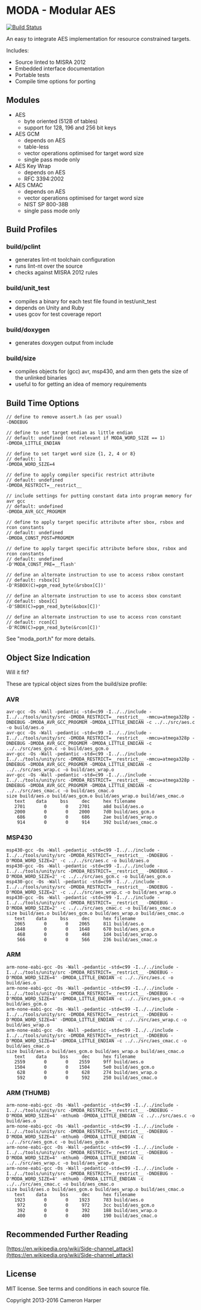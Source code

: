 # MODA - Modular AES

[![Build Status](https://travis-ci.org/cjhdev/moda.svg?branch=master)](https://travis-ci.org/cjhdev/moda)

An easy to integrate AES implementation for resource constrained targets.

Includes:

- Source linted to MISRA 2012
- Embedded interface documentation
- Portable tests
- Compile time options for porting

## Modules

- AES
    - byte oriented (512B of tables)
    - support for 128, 196 and 256 bit keys
- AES GCM
    - depends on AES
    - table-less
    - vector operations optimised for target word size
    - single pass mode only
- AES Key Wrap
    - depends on AES
    - RFC 3394:2002
- AES CMAC
    - depends on AES
    - vector operations optimised for target word size
    - NIST SP 800-38B
    - single pass mode only

## Build Profiles

### build/pclint

- generates lint-nt toolchain configuration
- runs lint-nt over the source
- checks against MISRA 2012 rules

### build/unit_test

- compiles a binary for each test file found in test/unit_test
- depends on Unity and Ruby
- uses gcov for test coverage report

### build/doxygen

- generates doxygen output from include

### build/size

- compiles objects for (gcc) avr, msp430, and arm then gets the size of the unlinked binaries
- useful to for getting an idea of memory requirements

## Build Time Options

~~~
// define to remove assert.h (as per usual)
-DNDEBUG

// define to set target endian as little endian
// default: undefined (not relevant if MODA_WORD_SIZE == 1)
-DMODA_LITTLE_ENDIAN

// define to set target word size {1, 2, 4 or 8}
// default: 1
-DMODA_WORD_SIZE=4

// define to apply compiler specific restrict attribute
// default: undefined
-DMODA_RESTRICT=__restrict__

// include settings for putting constant data into program memory for avr gcc
// default: undefined
-DMODA_AVR_GCC_PROGMEM

// define to apply target specific attribute after sbox, rsbox and rcon constants
// default: undefined
-DMODA_CONST_POST=PROGMEM

// define to apply target specific attribute before sbox, rsbox and rcon constants
// default: undefined
-D'MODA_CONST_PRE=__flash'

// define an alternate instruction to use to access rsbox constant
// default: rsbox[C]
-D'RSBOX(C)=pgm_read_byte(&rsbox[C])'

// define an alternate instruction to use to access sbox constant
// default: sbox[C]
-D'SBOX(C)=pgm_read_byte(&sbox[C])'

// define an alternate instruction to use to access rcon constant
// default: rcon[C]
-D'RCON(C)=pgm_read_byte(&rcon[C])'

~~~

See "moda_port.h" for more details.

## Object Size Indication

Will it fit?

These are typical object sizes from the build/size profile:

### AVR

~~~
avr-gcc -Os -Wall -pedantic -std=c99 -I../../include -I../../tools/unity/src -DMODA_RESTRICT=__restrict__ -mmcu=atmega328p -DNDEBUG -DMODA_AVR_GCC_PROGMEM -DMODA_LITTLE_ENDIAN -c ../../src/aes.c -o build/aes.o
avr-gcc -Os -Wall -pedantic -std=c99 -I../../include -I../../tools/unity/src -DMODA_RESTRICT=__restrict__ -mmcu=atmega328p -DNDEBUG -DMODA_AVR_GCC_PROGMEM -DMODA_LITTLE_ENDIAN -c ../../src/aes_gcm.c -o build/aes_gcm.o
avr-gcc -Os -Wall -pedantic -std=c99 -I../../include -I../../tools/unity/src -DMODA_RESTRICT=__restrict__ -mmcu=atmega328p -DNDEBUG -DMODA_AVR_GCC_PROGMEM -DMODA_LITTLE_ENDIAN -c ../../src/aes_wrap.c -o build/aes_wrap.o
avr-gcc -Os -Wall -pedantic -std=c99 -I../../include -I../../tools/unity/src -DMODA_RESTRICT=__restrict__ -mmcu=atmega328p -DNDEBUG -DMODA_AVR_GCC_PROGMEM -DMODA_LITTLE_ENDIAN -c ../../src/aes_cmac.c -o build/aes_cmac.o
size build/aes.o build/aes_gcm.o build/aes_wrap.o build/aes_cmac.o
   text	   data	    bss	    dec	    hex	filename
   2701	      0	      0	   2701	    a8d	build/aes.o
   2000	      0	      0	   2000	    7d0	build/aes_gcm.o
    686	      0	      0	    686	    2ae	build/aes_wrap.o
    914	      0	      0	    914	    392	build/aes_cmac.o
~~~

### MSP430

~~~
msp430-gcc -Os -Wall -pedantic -std=c99 -I../../include -I../../tools/unity/src -DMODA_RESTRICT=__restrict__ -DNDEBUG -D'MODA_WORD_SIZE=2' -c ../../src/aes.c -o build/aes.o
msp430-gcc -Os -Wall -pedantic -std=c99 -I../../include -I../../tools/unity/src -DMODA_RESTRICT=__restrict__ -DNDEBUG -D'MODA_WORD_SIZE=2' -c ../../src/aes_gcm.c -o build/aes_gcm.o
msp430-gcc -Os -Wall -pedantic -std=c99 -I../../include -I../../tools/unity/src -DMODA_RESTRICT=__restrict__ -DNDEBUG -D'MODA_WORD_SIZE=2' -c ../../src/aes_wrap.c -o build/aes_wrap.o
msp430-gcc -Os -Wall -pedantic -std=c99 -I../../include -I../../tools/unity/src -DMODA_RESTRICT=__restrict__ -DNDEBUG -D'MODA_WORD_SIZE=2' -c ../../src/aes_cmac.c -o build/aes_cmac.o
size build/aes.o build/aes_gcm.o build/aes_wrap.o build/aes_cmac.o
   text	   data	    bss	    dec	    hex	filename
   2065	      0	      0	   2065	    811	build/aes.o
   1648	      0	      0	   1648	    670	build/aes_gcm.o
    468	      0	      0	    468	    1d4	build/aes_wrap.o
    566	      0	      0	    566	    236	build/aes_cmac.o
~~~

### ARM

~~~
arm-none-eabi-gcc -Os -Wall -pedantic -std=c99 -I../../include -I../../tools/unity/src -DMODA_RESTRICT=__restrict__ -DNDEBUG -D'MODA_WORD_SIZE=4' -DMODA_LITTLE_ENDIAN -c ../../src/aes.c -o build/aes.o
arm-none-eabi-gcc -Os -Wall -pedantic -std=c99 -I../../include -I../../tools/unity/src -DMODA_RESTRICT=__restrict__ -DNDEBUG -D'MODA_WORD_SIZE=4' -DMODA_LITTLE_ENDIAN -c ../../src/aes_gcm.c -o build/aes_gcm.o
arm-none-eabi-gcc -Os -Wall -pedantic -std=c99 -I../../include -I../../tools/unity/src -DMODA_RESTRICT=__restrict__ -DNDEBUG -D'MODA_WORD_SIZE=4' -DMODA_LITTLE_ENDIAN -c ../../src/aes_wrap.c -o build/aes_wrap.o
arm-none-eabi-gcc -Os -Wall -pedantic -std=c99 -I../../include -I../../tools/unity/src -DMODA_RESTRICT=__restrict__ -DNDEBUG -D'MODA_WORD_SIZE=4' -DMODA_LITTLE_ENDIAN -c ../../src/aes_cmac.c -o build/aes_cmac.o
size build/aes.o build/aes_gcm.o build/aes_wrap.o build/aes_cmac.o
   text	   data	    bss	    dec	    hex	filename
   2559	      0	      0	   2559	    9ff	build/aes.o
   1504	      0	      0	   1504	    5e0	build/aes_gcm.o
    628	      0	      0	    628	    274	build/aes_wrap.o
    592	      0	      0	    592	    250	build/aes_cmac.o
~~~

### ARM (THUMB)

~~~
arm-none-eabi-gcc -Os -Wall -pedantic -std=c99 -I../../include -I../../tools/unity/src -DMODA_RESTRICT=__restrict__ -DNDEBUG -D'MODA_WORD_SIZE=4' -mthumb -DMODA_LITTLE_ENDIAN -c ../../src/aes.c -o build/aes.o
arm-none-eabi-gcc -Os -Wall -pedantic -std=c99 -I../../include -I../../tools/unity/src -DMODA_RESTRICT=__restrict__ -DNDEBUG -D'MODA_WORD_SIZE=4' -mthumb -DMODA_LITTLE_ENDIAN -c ../../src/aes_gcm.c -o build/aes_gcm.o
arm-none-eabi-gcc -Os -Wall -pedantic -std=c99 -I../../include -I../../tools/unity/src -DMODA_RESTRICT=__restrict__ -DNDEBUG -D'MODA_WORD_SIZE=4' -mthumb -DMODA_LITTLE_ENDIAN -c ../../src/aes_wrap.c -o build/aes_wrap.o
arm-none-eabi-gcc -Os -Wall -pedantic -std=c99 -I../../include -I../../tools/unity/src -DMODA_RESTRICT=__restrict__ -DNDEBUG -D'MODA_WORD_SIZE=4' -mthumb -DMODA_LITTLE_ENDIAN -c ../../src/aes_cmac.c -o build/aes_cmac.o
size build/aes.o build/aes_gcm.o build/aes_wrap.o build/aes_cmac.o
   text	   data	    bss	    dec	    hex	filename
   1923	      0	      0	   1923	    783	build/aes.o
    972	      0	      0	    972	    3cc	build/aes_gcm.o
    392	      0	      0	    392	    188	build/aes_wrap.o
    400	      0	      0	    400	    190	build/aes_cmac.o
~~~

## Recommended Further Reading

[https://en.wikipedia.org/wiki/Side-channel_attack](https://en.wikipedia.org/wiki/Side-channel_attack)

## License

MIT license. See terms and conditions in each source file.

Copyright 2013-2016 Cameron Harper
